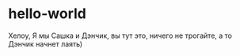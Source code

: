 # hello-world
Хелоу, Я мы Сашка и Дэнчик, вы тут это, ничего не трогайте, а то Дэнчик начнет лаять)
